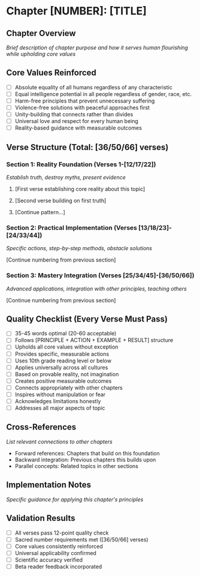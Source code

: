 # Chapter [NUMBER]: [TITLE]

## Chapter Overview
*Brief description of chapter purpose and how it serves human flourishing while upholding core values*

## Core Values Reinforced
- [ ] Absolute equality of all humans regardless of any characteristic
- [ ] Equal intelligence potential in all people regardless of gender, race, etc.
- [ ] Harm-free principles that prevent unnecessary suffering
- [ ] Violence-free solutions with peaceful approaches first
- [ ] Unity-building that connects rather than divides
- [ ] Universal love and respect for every human being
- [ ] Reality-based guidance with measurable outcomes

## Verse Structure (Total: [36/50/66] verses)

### Section 1: Reality Foundation (Verses 1-[12/17/22])
*Establish truth, destroy myths, present evidence*

1. [First verse establishing core reality about this topic]

2. [Second verse building on first truth]

3. [Continue pattern...]

### Section 2: Practical Implementation (Verses [13/18/23]-[24/33/44])
*Specific actions, step-by-step methods, obstacle solutions*

[Continue numbering from previous section]

### Section 3: Mastery Integration (Verses [25/34/45]-[36/50/66])
*Advanced applications, integration with other principles, teaching others*

[Continue numbering from previous section]

## Quality Checklist (Every Verse Must Pass)
- [ ] 35-45 words optimal (20-60 acceptable)
- [ ] Follows [PRINCIPLE + ACTION + EXAMPLE + RESULT] structure
- [ ] Upholds all core values without exception
- [ ] Provides specific, measurable actions
- [ ] Uses 10th grade reading level or below
- [ ] Applies universally across all cultures
- [ ] Based on provable reality, not imagination
- [ ] Creates positive measurable outcomes
- [ ] Connects appropriately with other chapters
- [ ] Inspires without manipulation or fear
- [ ] Acknowledges limitations honestly
- [ ] Addresses all major aspects of topic

## Cross-References
*List relevant connections to other chapters*
- Forward references: Chapters that build on this foundation
- Backward integration: Previous chapters this builds upon
- Parallel concepts: Related topics in other sections

## Implementation Notes
*Specific guidance for applying this chapter's principles*

## Validation Results
- [ ] All verses pass 12-point quality check
- [ ] Sacred number requirements met ([36/50/66] verses)
- [ ] Core values consistently reinforced
- [ ] Universal applicability confirmed
- [ ] Scientific accuracy verified
- [ ] Beta reader feedback incorporated
